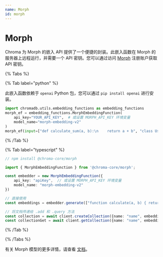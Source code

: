 ```yaml
---
name: Morph
id: morph
---
```


# Morph

Chroma 为 Morph 的嵌入 API 提供了一个便捷的封装。此嵌入函数在 Morph 的服务器上远程运行，并需要一个 API 密钥。您可以通过访问 [Morph](https://morphllm.com/?utm_source=docs.trychroma.com) 注册账户获取 API 密钥。

{% Tabs %}

{% Tab label="python" %}

此嵌入函数依赖于 `openai` Python 包，您可以通过 `pip install openai` 进行安装。

```python
import chromadb.utils.embedding_functions as embedding_functions
morph_ef = embedding_functions.MorphEmbeddingFunction(
    api_key="YOUR_API_KEY",  # 或设置 MORPH_API_KEY 环境变量
    model_name="morph-embedding-v2"
)
morph_ef(input=["def calculate_sum(a, b):\n    return a + b", "class User:\n    def __init__(self, name):\n        self.name = name"])
```

{% /Tab %}

{% Tab label="typescript" %}

```typescript
// npm install @chroma-core/morph

import { MorphEmbeddingFunction } from '@chroma-core/morph';

const embedder = new MorphEmbeddingFunction({
    api_key: "apiKey",  // 或设置 MORPH_API_KEY 环境变量
    model_name: "morph-embedding-v2"
})

// 直接使用
const embeddings = embedder.generate(["function calculate(a, b) { return a + b; }", "class User { constructor(name) { this.name = name; } }"])

// 将文档传递给 .add 和 .query 方法
const collection = await client.createCollection({name: "name", embeddingFunction: embedder})
const collectionGet = await client.getCollection({name: "name", embeddingFunction: embedder})
```

{% /Tab %}

{% /Tabs %}

有关 Morph 模型的更多详情，请查看 [文档](https://docs.morphllm.com/api-reference/endpoint/embedding?utm_source=docs.trychroma.com)。